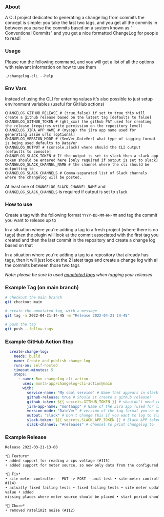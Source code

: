 ### About

A CLI project dedicated to generating a change log from commits the concept is simple:
you take the last two tags, and you get all the commits in between you parse the commits based on a system known as "
Conventional Commits"
and you get a nice formatted ChangeLog for people to read!

### Usage

Please run the following command, and you will get a list of all the options with relevant information on how to use
them

`./changelog-cli --help`

### Env Vars

Instead of using the CLI for entering values it's also possible to just setup environment variables (useful for GitHub
actions)

```shell
CHANGELOG_GITHUB_RELEASE # (true,false) if set to true this will create a github release based on the latest tag [defaults to false]
CHANGELOG_GITHUB_TOKEN # (ght_xxx) the github PAT used for creating the release (requires write permission on the repository level) 
CHANGELOG_JIRA_APP_NAME # (myapp) the jira app name used for generating issue urls [optional]
CHANGELOG_VERSION_MODE # (SemVer,DateVer) what type of tagging format is being used defaults to DateVer
CHANGELOG_OUTPUT # (console,slack) where should the CLI output [defaults to console]
CHANGELOG_SLACK_TOKEN # If the output is set to slack then a slack app token should be entered here [only required if output is set to slack]
CHANGELOG_SLACK_CHANNEL_NAME # the channel where the cli should be outputting to
CHANGELOG_SLACK_CHANNELS # Comma-separated list of Slack channels where the changelog will be posted.
```

At least one of `CHANGELOG_SLACK_CHANNEL_NAME` and `CHANGELOG_SLACK_CHANNELS` is required if output is set to `slack`

### How to use

Create a tag with the following format `YYYY-DD-MM-HH-MM` and tag the commit you want to release up to

In a situation where you're adding a tag to a fresh project (where there is no tags) then the plugin will look at the
commit associated with
the first tag you created and then the last commit in the repository and create a change log based on that

In a situation where you're adding a tag to a repository that already has tags, then it will just look at the 2 latest
tags and create a
change log with all the commits between those two tags

_Note: please be sure to used [annotated tags](https://git-scm.com/book/en/v2/Git-Basics-Tagging) when tagging your
releases_

### Example Tag (on main branch)

```bash
# checkout the main branch
git checkout main

# create the annotated tag, with a message
git tag -a 2022-04-21-14-45 -m "Release 2022-04-21 14-45"

# push the tag
git push --follow-tags
```

### Example GitHub Action Step

```yaml
  create-change-log:
    needs: build
    name: Create and publish change log
    runs-on: self-hosted
    timeout-minutes: 5
    steps:
      - name: Run changelog cli action
        uses: monta-app/changelog-cli-action@main
        with:
          service-name: "My cool service" # Name that appears in slack message
          github-release: true # Should it create a github release?
          github-token: ${{ secrets.GITHUB_TOKEN }} # shouldn't need to change this
          jira-app-name: "montaapp" # Name of the Jira app (used for linking issues)
          version-mode: "DateVer" # version of the tag format you're using
          output: "slack" # Don't change this if you want to log to slack
          slack-token: ${{ secrets.SLACK_APP_TOKEN }} # Slack APP token
          slack-channel: "#releases" # Channel to print changelog to
```

### Example Release

```Markdown
Release 2022-03-21-13-00

*🚀 Feature*
• added support for reading a cps voltage (#115)
• added support for meter source, so now only data from the configured meter will be allowed into a charge point

*🐛 Fix*
• site meter controller - PUT -> POST - unit-test • site meter controller - PUT -> POST • explicit G1 GC selection (
#114)
• actually fixed failing tests • fixed failing tests • site meter update endpoint now accepts both the uuid and integer
value • added
missing places where meter source should be placed • start period should never be negative in the charging schedule

*🧹 Chore*
• removed ratelimit noise (#112)
```
